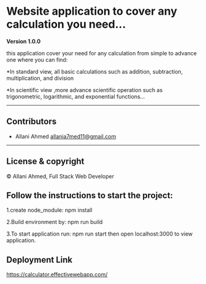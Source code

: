 # Website application to cover any calculation you need...

**Version 1.0.0**

this application cover your need for any calculation from simple to advance one where you can find:

*In standard view, all basic calculations such as addition, subtraction, multiplication, and division

*In scientific view ,more advance scientific operation such as trigonometric, logarithmic, and exponential functions...



---

## Contributors
- Allani Ahmed <allania7med11@gmail.com>

---
## License & copyright
© Allani Ahmed, Full Stack Web Developer

## Follow the instructions to start the project:

1.create node_module:
npm install 

2.Build environment by:
npm run build

3.To start application run:
npm run start
then open localhost:3000 to view application.


## Deployment Link
https://calculator.effectivewebapp.com/


